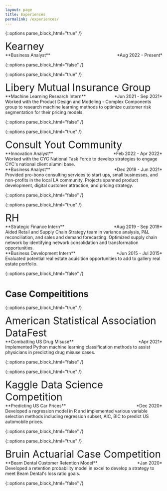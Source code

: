 ```yaml
---
layout: page
title: Experiences
permalink: /experiences/
---
```


<!-- Kearney -->
{::options parse_block_html="true" /}
<div class="button1" onclick="window.location.href='https://kearney.com';">
<p>
<font size="6">Kearney</font><br>
**Business Analyst**
    <span style="float:right;">
        *Aug 2022 - Present*
    </span><br>
</p>
</div>
{::options parse_block_html="false" /}

<!-- Liberty Mutual -->
{::options parse_block_html="true" /}
<div class="button1" onclick="window.location.href='https://jobs.libertymutualgroup.com/careers/digital-technology/data-science/';">
<p>
<font size="6">Libery Mutual Insurance Group</font><br>
**Machine Learning Research Intern**
    <span style="float:right;">
        *Jun 2021 - Sep 2021*
    </span><br>
    Worked with the Product Design and Modeling - Complex Components group to research machine learning methods to optimize customer risk segmentation for their pricing models.<br>
</p>
</div>
{::options parse_block_html="false" /}

<!-- CYC -->
{::options parse_block_html="true" /}
<div class="button1" onclick="window.location.href='https://consultyourcommunity.org/';">
<p>
<font size="6">Consult Yout Community</font><br>
**Innovation Analyst**
    <span style="float:right;">
        *Feb 2022 - Apr 2022*
    </span><br>
    Worked with the CYC National Task Force to develop strategies to engage CYC's national client alumni base.<br>
**Business Analyst**
    <span style="float:right;">
        *Dec 2019 - Jun 2021*
    </span><br>
    Provided pro-bono consulting services to start ups, small businesses, and non-profits in the local LA community. Projects spanned product development, digital customer attraction, and pricing strategy.<br>
</p>
</div>
{::options parse_block_html="false" /}

<!-- RH -->
{::options parse_block_html="true" /}
<div class="button1" onclick="window.location.href='https://rh.com/';">
<p>
<font size="6">RH</font><br>
**Strategic Finance Intern** 
    <span style="float:right;">
        *Aug 2019 - Sep 2019*
    </span><br>
    Aided Retail and Supply Chain Strategy team in variance analysis, P&L reconciliation, and sales and demand forecasting. Optimized supply chain network by identifying network consolidation and transformation opportunities.<br>
**Business Development Intern**
    <span style="float:right;">
        *Jun 2015 - Jul 2015*
    </span><br>
    Evaluated potential real estate aquisition opportunities to add to gallery real estate portfolio.<br>
</p>
</div>
{::options parse_block_html="false" /}


# Case Compeititions

<!-- DataFest -->
{::options parse_block_html="true" /}
<div class="button2" onclick="window.location.href='https://renzotw.github.io/projects/project-8/';">
<p>
<font size="6">American Statistical Association DataFest</font><br>
**Combatting US Drug Misuse**
    <span style="float:right;">
        *Apr 2021*
    </span><br>
    Implemented Python machine learning classification methods to assist physicians in predicting drug misuse cases.<br>
</p>
</div>
{::options parse_block_html="false" /}

<!-- Predicting Car Prices -->
{::options parse_block_html="true" /}
<div class="button2" onclick="window.location.href='https://renzotw.github.io/projects/project-7/';">
<p>
<font size="6">Kaggle Data Science Competition</font><br>
**Predicting US Car Prices**
    <span style="float:right;">
        *Dec 2020*
    </span><br>
    Developed a regression model in R and implemented various variable selection methods including regression subset, AIC, BIC to predict US automobile prices.<br>
</p>
</div>
{::options parse_block_html="false" /}

<!-- Actuarial case comp -->
{::options parse_block_html="true" /}
<div class="button2">
<p>
<font size="6">Bruin Actuarial Case Competition</font><br>
**Beam Dental Customer Retention Model**
    <span style="float:right;">
        *Jan 2020*
    </span><br>
    Developed a retention probability model in excel to develop a strategy to meet Beam Dental's loss ratio goals.<br>
</p>
</div>
{::options parse_block_html="false" /}


